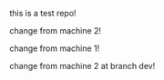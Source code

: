 this is a test repo!

change from machine 2!

change from machine 1!


change from machine 2 at branch dev!